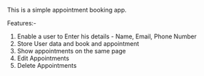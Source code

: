 This is a simple appointment booking app.

Features:- 

1. Enable a user to Enter his details - Name, Email, Phone Number
2.  Store User data and book and appointment
3. Show appointments on the same page
4. Edit Appointments
5. Delete Appointments